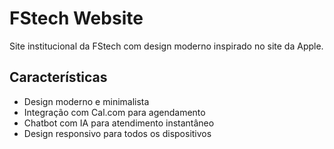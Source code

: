 # FStech Website

Site institucional da FStech com design moderno inspirado no site da Apple.

## Características

- Design moderno e minimalista
- Integração com Cal.com para agendamento
- Chatbot com IA para atendimento instantâneo
- Design responsivo para todos os dispositivos
